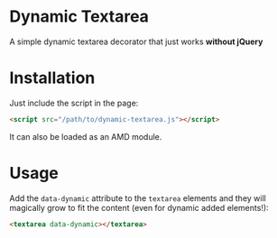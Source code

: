 # Dynamic Textarea
A simple dynamic textarea decorator that just works **without jQuery**

# Installation

Just include the script in the page:

```html
<script src="/path/to/dynamic-textarea.js"></script>
```

It can also be loaded as an AMD module.

# Usage

Add the `data-dynamic` attribute to the `textarea` elements and they will magically grow to fit the content (even for dynamic added elements!):

```html
<textarea data-dynamic></textarea>
```
